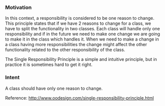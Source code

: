 ﻿### Motivation

In this context, a responsibility is considered to be one reason to change. This principle states that if we have 2 reasons to change for a class, we have to split the functionality in two classes. Each class will handle only one responsibility and if in the future we need to make one change we are going to make it in the class which handles it. When we need to make a change in a class having more responsibilities the change might affect the other functionality related to the other responsibility of the class.

The Single Responsibility Principle is a simple and intuitive principle, but in practice it is sometimes hard to get it right.

### Intent

A class should have only one reason to change.

Reference: http://www.oodesign.com/single-responsibility-principle.html